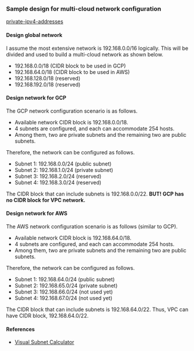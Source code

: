
### Sample design for multi-cloud network configuration

[private-ipv4-addresses](private-ipv4-addresses.md)
#### Design global network
I assume the most extensive network is 192.168.0.0/16 logically.
This will be divided and used to build a multi-cloud network as shown below.
- 192.168.0.0/18 (CIDR block to be used in GCP)
- 192.168.64.0/18 (CIDR block to be used in AWS)
- 192.168.128.0/18 (reserved)
- 192.168.192.0/18 (reserved)

#### Design network for GCP
The GCP network configuration scenario is as follows.
- Available network CIDR block is 192.168.0.0/18.
- 4 subnets are configured, and each can accommodate 254 hosts.
- Among them, two are private subnets and the remaining two are public subnets.

Therefore, the network can be configured as follows.
- Subnet 1: 192.168.0.0/24 (public subnet)
- Subnet 2: 192.168.1.0/24 (private subnet)
- Subnet 3: 192.168.2.0/24 (reserved) 
- Subnet 4: 192.168.3.0/24 (reserved)

The CIDR block that can include subnets is 192.168.0.0/22. **BUT! GCP has no CIDR block for VPC network.**

#### Design network for AWS
The AWS network configuration scenario is as follows (similar to GCP).
- Available network CIDR block is 192.168.64.0/18.
- 4 subnets are configured, and each can accommodate 254 hosts.
- Among them, two are private subnets and the remaining two are public subnets.

Therefore, the network can be configured as follows.
- Subnet 1: 192.168.64.0/24 (public subnet)
- Subnet 2: 192.168.65.0/24 (private subnet)
- Subnet 3: 192.168.66.0/24 (not used yet)
- Subnet 4: 192.168.67.0/24 (not used yet)

The CIDR block that can include subnets is 192.168.64.0/22. Thus, VPC can have CIDR block, 192.168.64.0/22.


#### References
* [Visual Subnet Calculator](https://www.davidc.net/sites/default/subnets/subnets.html)
